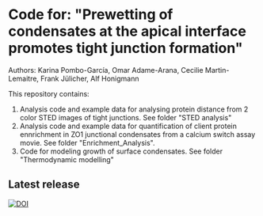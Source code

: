 # Code for: "Prewetting of condensates at the apical interface promotes tight junction formation"
Authors: Karina Pombo-García, Omar Adame-Arana, Cecilie Martin-Lemaitre, Frank Jülicher, Alf Honigmann

This repository contains:
1. Analysis code and example data for analysing protein distance from 2 color STED images of tight junctions. See folder "STED analysis"
2. Analysis code and example data for quantification of client protein ennrichment in ZO1 junctional condensates from a calcium switch assay movie. See folder "Enrichment_Analysis". 
3. Code for modeling growth of surface condensates. See folder "Thermodynamic modelling"

## Latest release
[![DOI](https://zenodo.org/badge/797815971.svg)](https://zenodo.org/doi/10.5281/zenodo.11174400)
